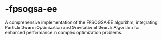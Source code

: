 # -fpsogsa-ee
A comprehensive implementation of the FPSOGSA-EE algorithm, integrating Particle Swarm Optimization and Gravitational Search Algorithm for enhanced performance in complex optimization problems.
